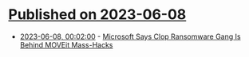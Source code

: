 # [Published on 2023-06-08](index.md)

* [2023-06-08, 00:02:00](https://it.slashdot.org/story/23/06/07/2052249/microsoft-says-clop-ransomware-gang-is-behind-moveit-mass-hacks?utm_source=rss1.0mainlinkanon&utm_medium=feed) - [Microsoft Says Clop Ransomware Gang Is Behind MOVEit Mass-Hacks](https://it.slashdot.org/story/23/06/07/2052249/microsoft-says-clop-ransomware-gang-is-behind-moveit-mass-hacks?utm_source=rss1.0mainlinkanon&utm_medium=feed)
